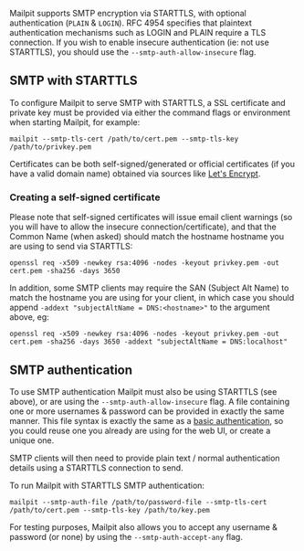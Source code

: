Mailpit supports SMTP encryption via STARTTLS, with optional authentication (`PLAIN` & `LOGIN`). RFC 4954 specifies that plaintext authentication mechanisms such as LOGIN and PLAIN require a TLS connection. If you wish to enable insecure authentication (ie: not use STARTTLS), you should use the `--smtp-auth-allow-insecure` flag.

## SMTP with STARTTLS

To configure Mailpit to serve SMTP with STARTTLS, a SSL certificate and private key must be provided via either the command flags or environment when starting Mailpit, for example:

```
mailpit --smtp-tls-cert /path/to/cert.pem --smtp-tls-key /path/to/privkey.pem 
```

Certificates can be both self-signed/generated or official certificates (if you have a valid domain name) obtained via sources like [Let's Encrypt](https://letsencrypt.org/).

### Creating a self-signed certificate

Please note that self-signed certificates will issue email client warnings (so you will have to allow the insecure connection/certificate), and that the Common Name (when asked) should match the hostname hostname you are using to send via STARTTLS:

```
openssl req -x509 -newkey rsa:4096 -nodes -keyout privkey.pem -out cert.pem -sha256 -days 3650
```

In addition, some SMTP clients may require the SAN (Subject Alt Name) to match the hostname you are using for your client, in which case you should append `-addext "subjectAltName = DNS:<hostname>"` to the argument above, eg:

```
openssl req -x509 -newkey rsa:4096 -nodes -keyout privkey.pem -out cert.pem -sha256 -days 3650 -addext "subjectAltName = DNS:localhost"
```

## SMTP authentication

To use SMTP authentication Mailpit must also be using STARTTLS (see above), or are using the `--smtp-auth-allow-insecure` flag. A file containing one or more usernames & password can be provided in exactly the same manner. This file syntax is exactly the same as a [basic authentication](Basic-authentication), so you could reuse one you already are using for the web UI, or create a unique one.

SMTP clients will then need to provide plain text / normal authentication details using a STARTTLS connection to send.

To run Mailpit with STARTTLS SMTP authentication:

```
mailpit --smtp-auth-file /path/to/password-file --smtp-tls-cert /path/to/cert.pem --smtp-tls-key /path/to/key.pem 
```

For testing purposes, Mailpit also allows you to accept any username & password (or none) by using the `--smtp-auth-accept-any` flag. 